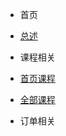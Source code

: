 <!-- docs/_sidebar.md -->

- 首页
- [总述](home.md)

- 课程相关
- [首页课程](course_home.md)
- [全部课程](course_list.md)

- 订单相关
